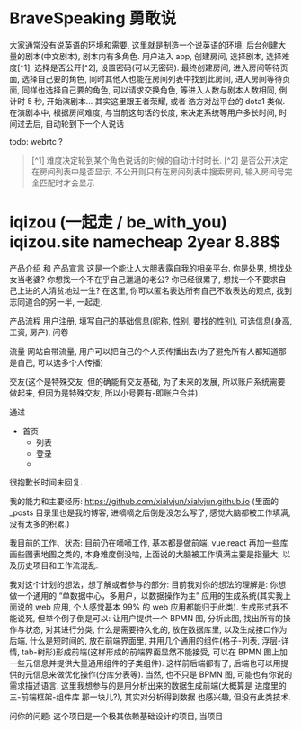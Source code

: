 # BraveSpeaking 勇敢说
大家通常没有说英语的环境和需要, 这里就是制造一个说英语的环境. 后台创建大量的剧本(中文剧本), 剧本内有多角色. 用户进入 app, 创建房间, 选择剧本, 选择难度[^1], 选择是否公开[^2], 设置密码(可以无密码). 最终创建房间, 进入房间等待页面, 选择自己要的角色, 同时其他人也能在房间列表中找到此房间, 进入房间等待页面, 同样也选择自己要的角色, 可以请求交换角色, 等进入人数与剧本人数相同, 倒计时 5 秒, 开始演剧本... 其实这里跟王者荣耀, 或者 浩方对战平台的 dota1 类似. 在演剧本中, 根据房间难度, 与当前这句话的长度, 来决定系统等用户多长时间, 时间过去后, 自动轮到下一个人说话

todo: webrtc ?

> [^1] 难度决定轮到某个角色说话的时候的自动计时时长.
> [^2] 是否公开决定在房间列表中是否显示, 不公开则只有在房间列表中搜索房间, 输入房间号完全匹配时才会显示


# iqizou (一起走 / be_with_you) iqizou.site namecheap 2year 8.88$
产品介绍 和 产品宣言
这是一个能让人大胆表露自我的相亲平台.
你是处男, 想找处女当老婆?
你想找一个不在乎自己邋遢的老公?
你已经很累了, 想找一个不要求自己上进的人清贫地过一生?
在这里, 你可以匿名表达所有自己不敢表达的观点, 找到志同道合的另一半, 一起走.

产品流程
用户注册, 填写自己的基础信息(昵称, 性别, 要找的性别), 可选信息(身高, 工资, 房产), 问卷

流量
网站自带流量, 用户可以把自己的个人页传播出去(为了避免所有人都知道那是自己, 可以选多个人传播)

交友(这个是特殊交友, 但的确能有交友基础, 为了未来的发展, 所以账户系统需要做起来, 但因为是特殊交友, 所以小号要有-即账户合并)

通过
- 首页
  - 列表
  - 登录
  - 



很抱歉长时间未回复. 

我的能力和主要经历: 
https://github.com/xialvjun/xialvjun.github.io (里面的 _posts 目录里也是我的博客, 进嘀嘀之后倒是没怎么写了, 感觉大脑都被工作填满, 没有太多的积累.)

我目前的工作、状态: 
目前仍在嘀嘀工作, 基本都是做前端, vue,react 再加一些库画些图表地图之类的, 本身难度倒没啥, 上面说的大脑被工作填满主要是指量大, 以及历史项目和工作流混乱.

我对这个计划的想法，想了解或者参与的部分:
目前我对你的想法的理解是: 你想做一个通用的 “单数据中心，多用户，以数据操作为主” 应用的生成系统(其实我上面说的 web 应用, 个人感觉基本 99% 的 web 应用都能归于此类).
生成形式我不能说死, 但举个例子倒是可以:
让用户提供一个 BPMN 图, 分析此图, 找出所有的操作与状态, 对其进行分类, 什么是需要持久化的, 放在数据库里, 以及生成接口作为后端, 什么是短时间的, 放在前端界面里, 并用几个通用的组件(格子-列表, 浮层-详情, tab-树形)形成前端(这样形成的前端界面显然不能接受, 可以在 BPMN 图上加一些元信息并提供大量通用组件的子类组件).
这样前后端都有了, 后端也可以用提供的元信息来做优化操作(分库分表等).
当然, 也不只是 BPMN 图, 可能也有你说的 需求描述语言.
这里我想参与的是用分析出来的数据生成前端(大概算是 进度里的 三-前端框架-组件库 那一块儿?), 其实对分析得到数据 也感兴趣, 但没有此类技术.

问你的问题:
这个项目是一个极其依赖基础设计的项目, 当项目
